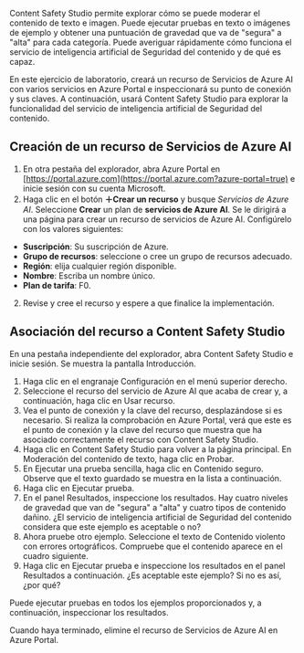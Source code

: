 Content Safety Studio permite explorar cómo se puede moderar el contenido de texto e imagen. Puede ejecutar pruebas en texto o imágenes de ejemplo y obtener una puntuación de gravedad que va de "segura" a "alta" para cada categoría. Puede averiguar rápidamente cómo funciona el servicio de inteligencia artificial de Seguridad del contenido y de qué es capaz. 

En este ejercicio de laboratorio, creará un recurso de Servicios de Azure AI con varios servicios en Azure Portal e inspeccionará su punto de conexión y sus claves. A continuación, usará Content Safety Studio para explorar la funcionalidad del servicio de inteligencia artificial de Seguridad del contenido. 

## Creación de un recurso de Servicios de Azure AI

1.  En otra pestaña del explorador, abra Azure Portal en [https://portal.azure.com](https://portal.azure.com?azure-portal=true) e inicie sesión con su cuenta Microsoft.
1.  Haga clic en el botón **&#65291;Crear un recurso** y busque *Servicios de Azure AI*. Seleccione **Crear** un plan de **servicios de Azure AI**. Se le dirigirá a una página para crear un recurso de servicios de Azure AI. Configúrelo con los valores siguientes:
- **Suscripción**: Su suscripción de Azure.
- **Grupo de recursos**: seleccione o cree un grupo de recursos adecuado.
- **Región**: elija cualquier región disponible.
- **Nombre**: Escriba un nombre único.
- **Plan de tarifa**: F0. 
2.  Revise y cree el recurso y espere a que finalice la implementación. 

## Asociación del recurso a Content Safety Studio 
En una pestaña independiente del explorador, abra Content Safety Studio e inicie sesión. Se muestra la pantalla Introducción.

1.  Haga clic en el engranaje Configuración en el menú superior derecho.
2.  Seleccione el recurso del servicio de Azure AI que acaba de crear y, a continuación, haga clic en Usar recurso.
3.  Vea el punto de conexión y la clave del recurso, desplazándose si es necesario. Si realiza la comprobación en Azure Portal, verá que este es el punto de conexión y la clave del recurso que muestra que ha asociado correctamente el recurso con Content Safety Studio.
4.  Haga clic en Content Safety Studio para volver a la página principal. En Moderación del contenido de texto, haga clic en Probar.
5.  En Ejecutar una prueba sencilla, haga clic en Contenido seguro. Observe que el texto guardado se muestra en la lista a continuación. 
6.  Haga clic en Ejecutar prueba. 
7.  En el panel Resultados, inspeccione los resultados. Hay cuatro niveles de gravedad que van de "segura" a "alta" y cuatro tipos de contenido dañino. ¿El servicio de inteligencia artificial de Seguridad del contenido considera que este ejemplo es aceptable o no? 
8.  Ahora pruebe otro ejemplo. Seleccione el texto de Contenido violento con errores ortográficos. Compruebe que el contenido aparece en el cuadro siguiente.
9.  Haga clic en Ejecutar prueba e inspeccione los resultados en el panel Resultados a continuación. ¿Es aceptable este ejemplo? Si no es así, ¿por qué?

Puede ejecutar pruebas en todos los ejemplos proporcionados y, a continuación, inspeccionar los resultados.

Cuando haya terminado, elimine el recurso de Servicios de Azure AI en Azure Portal. 
